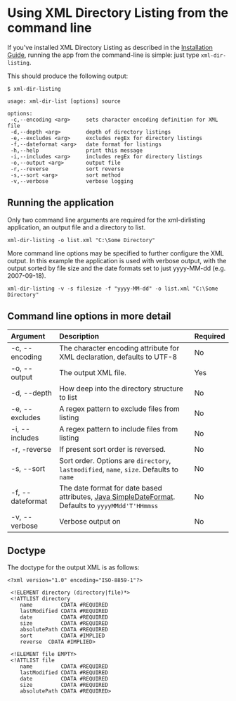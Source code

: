 # Using XML Directory Listing from the command line #

If you've installed XML Directory Listing as described in the [Installation Guide](InstallationGuide.md), running the app from the command-line is simple: just type `xml-dir-listing`.

This should produce the following output:

```
$ xml-dir-listing

usage: xml-dir-list [options] source

options:
 -c,--encoding <arg>     sets character encoding definition for XML file
 -d,--depth <arg>        depth of directory listings
 -e,--excludes <arg>     excludes regEx for directory listings
 -f,--dateformat <arg>   date format for listings
 -h,--help               print this message
 -i,--includes <arg>     includes regEx for directory listings
 -o,--output <arg>       output file
 -r,--reverse            sort reverse
 -s,--sort <arg>         sort method
 -v,--verbose            verbose logging
```

## Running the application ##

Only two command line arguments are required for the xml-dirlisting application, an output file and a directory to list.

```
xml-dir-listing -o list.xml "C:\Some Directory"
```

More command line options may be specified to further configure the XML output. In this example the application is used with verbose output, with the output sorted by file size and the date formats set to just yyyy-MM-dd (e.g. 2007-09-18).

```
xml-dir-listing -v -s filesize -f "yyyy-MM-dd" -o list.xml "C:\Some Directory"
```


## Command line options in more detail ##

| **Argument** | **Description** | **Required** |
|:-------------|:----------------|:-------------|
| -c, --encoding | The character encoding attribute for XML declaration, defaults to UTF-8 | No           |
| -o, --output | The output XML file. | Yes          |
| -d, --depth  | How deep into the directory structure to list | No           |
| -e, --excludes | A regex pattern to exclude files from listing | No           |
| -i, --includes | A regex pattern to include files from listing | No           |
| -r, -reverse | If present sort order is reversed. | No           |
| -s, --sort   | Sort order. Options are `directory`, `lastmodified`, `name`, `size`. Defaults to `name` | No           |
| -f, --dateformat | The date format for date based attributes, [Java SimpleDateFormat](http://java.sun.com/j2se/1.5.0/docs/api/java/text/SimpleDateFormat.html). Defaults to `yyyyMMdd'T'HHmmss` | No           |
| -v, --verbose | Verbose output on | No           |

## Doctype ##

The doctype for the output XML is as follows:

```
<?xml version="1.0" encoding="ISO-8859-1"?>

 <!ELEMENT directory (directory|file)*>
 <!ATTLIST directory
    name         CDATA #REQUIRED
    lastModified CDATA #REQUIRED
    date         CDATA #REQUIRED
    size         CDATA #REQUIRED
    absolutePath CDATA #REQUIRED
    sort         CDATA #IMPLIED
    reverse	 CDATA #IMPLIED>

 <!ELEMENT file EMPTY>
 <!ATTLIST file
    name         CDATA #REQUIRED
    lastModified CDATA #REQUIRED
    date         CDATA #REQUIRED
    size         CDATA #REQUIRED
    absolutePath CDATA #REQUIRED>
```









